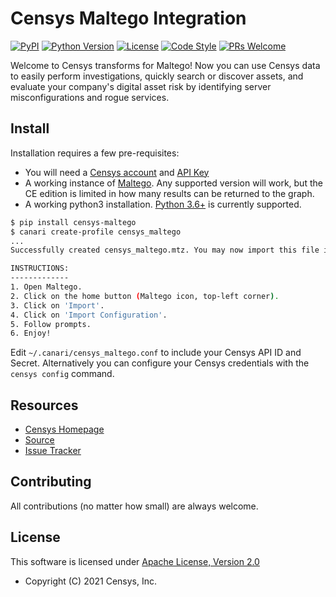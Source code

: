 # Censys Maltego Integration

[![PyPI](https://img.shields.io/pypi/v/censys-maltego?color=orange)](https://pypi.org/project/censys-maltego/)
[![Python Version](https://img.shields.io/badge/python-3.6%2B-blue)](https://www.python.org/downloads/)
[![License](https://img.shields.io/github/license/censys/censys-maltego)](LICENSE)
[![Code Style](https://img.shields.io/badge/code%20style-black-000000)](https://github.com/psf/black)
[![PRs Welcome](https://img.shields.io/badge/PRs-welcome-brightgreen.svg)](http://makeapullrequest.com)

Welcome to Censys transforms for Maltego! Now you can use Censys data to easily perform investigations, quickly search or discover assets, and evaluate your company's digital asset risk by identifying server misconfigurations and rogue services.

## Install

Installation requires a few pre-requisites:

- You will need a [Censys account](https://censys.io/register) and [API Key](https://censys.io/account/api)
- A working instance of [Maltego](https://www.maltego.com/downloads/). Any supported version will work, but the CE edition is limited in how many results can be returned to the graph.
- A working python3 installation. [Python 3.6+](https://www.python.org/downloads/) is currently supported.

```bash
$ pip install censys-maltego
$ canari create-profile censys_maltego
...
Successfully created censys_maltego.mtz. You may now import this file into Maltego.

INSTRUCTIONS:
-------------
1. Open Maltego.
2. Click on the home button (Maltego icon, top-left corner).
3. Click on 'Import'.
4. Click on 'Import Configuration'.
5. Follow prompts.
6. Enjoy!
```

Edit `~/.canari/censys_maltego.conf` to include your Censys API ID and Secret. Alternatively you can configure your Censys credentials with the `censys config` command.

## Resources

- [Censys Homepage](https://censys.io/)
- [Source](https://github.com/censys/censys-maltego)
- [Issue Tracker](https://github.com/censys/censys-maltego/issues)

## Contributing

All contributions (no matter how small) are always welcome.

## License

This software is licensed under [Apache License, Version 2.0](http://www.apache.org/licenses/LICENSE-2.0)

- Copyright (C) 2021 Censys, Inc.
